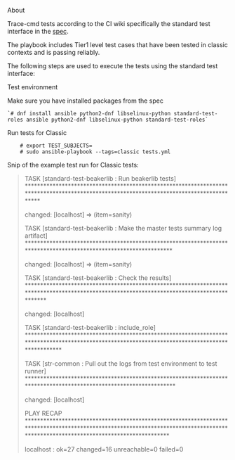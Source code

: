 About

Trace-cmd tests according to the CI wiki specifically the standard test interface in the [spec](https://fedoraproject.org/wiki/Changes/InvokingTests).

The playbook includes Tier1 level test cases that have been tested in classic contexts and is passing reliably.

The following steps are used to execute the tests using the standard test interface:

Test environment

Make sure you have installed packages from the spec

    `# dnf install ansible python2-dnf libselinux-python standard-test-roles ansible python2-dnf libselinux-python standard-test-roles`

Run tests for Classic
~~~~
    # export TEST_SUBJECTS=
    # sudo ansible-playbook --tags=classic tests.yml
~~~~

Snip of the example test run for Classic tests:

> TASK [standard-test-beakerlib : Run beakerlib tests] *****************************************************************************************************************************************
>
> changed: [localhost] => (item=sanity)
> 
> TASK [standard-test-beakerlib : Make the master tests summary log artifact] ******************************************************************************************************************
>
> changed: [localhost] => (item=sanity)
> 
> TASK [standard-test-beakerlib : Check the results] *******************************************************************************************************************************************
>
> changed: [localhost]
> 
> TASK [standard-test-beakerlib : include_role] ************************************************************************************************************************************************
> 
> TASK [str-common : Pull out the logs from test environment to test runner] *******************************************************************************************************************
>
> changed: [localhost]
> 
> PLAY RECAP ***********************************************************************************************************************************************************************************
> 
> localhost                  : ok=27   changed=16   unreachable=0    failed=0   
> 

